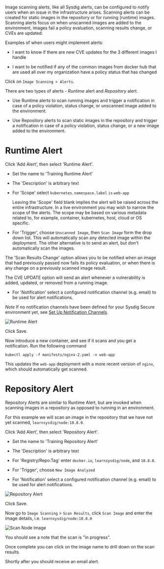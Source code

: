Image scanning alerts, like all Sysdig alerts, can be configured to notify users when an issue in the infrastructure arises. Scanning alerts can be created for static images in the repository or for running (runtime) images. Scanning alerts focus on when unscanned images are added to the environment, images fail a policy evaluation, scanning results change, or CVEs are updated.

Examples of when users might implement alerts:

 - I want to know if there are new CVE updates for the 3 different images I handle

 - I want to be notified if any of the common images from docker hub that are used all over my organization have a policy status that has changed

Click on `Image Scanning > Alerts`.

There are two types of alerts - *Runtime* alert and *Repository* alert.

 - Use Runtime alerts to scan running images and trigger a notification in case of a policy violation, status change, or unscanned image added to the environment.

 - Use Repository alerts to scan static images in the repository and trigger a notification in case of a policy violation, status change, or a new image added to the environment.

# Runtime Alert

Click ‘Add Alert’, then select 'Runtime Alert'.

 - Set the name to 'Training Runtime Alert'

 - The 'Description' is arbitrary text

 - For 'Scope' select `kubernetes.namespace.label` `is` `web-app`

    Leaving the 'Scope' field blank implies the alert will be raised across the entire infrastructure.  In a live environment you may wish to narrow the scope of the alerts.  The scope may be based on various metadata related to, for example, container, kubernetes, host, cloud or OS specific.

 - For 'Trigger', choose `Unscanned Image`, then `Scan Image` form the drop down list. This will automatically scan any detected image within the deployment.  The other alternative is to send an alert, but don't automatically scan the images.

  The 'Scan Results Change' option allows you to be notified when an image that had previously passed now fails its policy evaluation, or when there is any change on a previously scanned image result.

  The CVE UPDATE option will send an alert whenever a vulnerability is added, updated, or removed from a running image.

 - For 'Notification' select a configured notification channel (e.g. email) to be used for alert notifications.

  *Note* If no notification channels have been defined for your Sysdig Secure environment yet, see [Set Up Notification Channels](https://docs.sysdig.com/en/set-up-notification-channels.html).

![Runtime Alert](secure-image-scanning-policies-and-assignments/assets/Alert01.png)

Click Save.

Now introduce a new container, and see if it scans and you get a notification. Run the following command

```
kubectl apply -f manifests/nginx-2.yaml -n web-app
```
This updates the `web-app` deployment with a more recent version of `nginx`, which should automatically get scanned.

# Repository Alert

Repository Alerts are similar to Runtime Alert, but are invoked when scanning images in a repository as opposed to running in an environment.

For this example we will scan an image in the repository that we have not yet scanned, `learnsysdig/node:10.8.0`.

Click ‘Add Alert’, then select 'Repository Alert'.

- Set the name to 'Training Repository Alert'

- The 'Description' is arbitrary text

- For 'Registry/Repo:Tag' enter `docker.io`, `learnsysdig/node`, and `10.8.0`.

- For 'Trigger', choose `New Image Analyzed`

 - For 'Notification' select a configured notification channel (e.g. email) to be used for alert notifications.

![Repository Alert](secure-image-scanning-policies-and-assignments/assets/Alert02.png)

Click Save.

Now go to `Image Scanning` > `Scan Results`, click `Scan Image` and enter the image details, i.e. `learnsysdig/node:10.8.0`

![Scan Node Image](secure-image-scanning-policies-and-assignments/assets/Alert03.png)

You should see a note that the scan is "in progress".  

Once complete you can click on the image name to drill down on the scan results.  

Shortly after you should receive an email alert.
